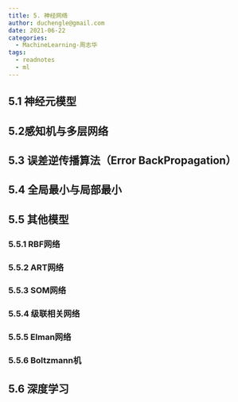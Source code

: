 ```yaml
---
title: 5. 神经网络
author: duchengle@gmail.com
date: 2021-06-22
categories: 
  - MachineLearning-周志华
tags:
  - readnotes
  - ml
---
```




## 5.1 神经元模型

## 5.2感知机与多层网络

## 5.3 误差逆传播算法（Error BackPropagation）

## 5.4 全局最小与局部最小

## 5.5 其他模型

### 5.5.1 RBF网络

### 5.5.2 ART网络

### 5.5.3 SOM网络

### 5.5.4 级联相关网络

### 5.5.5 Elman网络

### 5.5.6 Boltzmann机

## 5.6 深度学习

